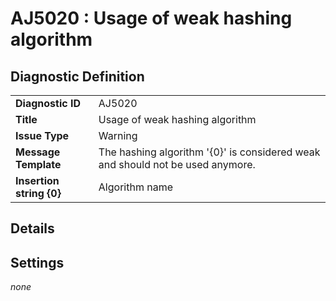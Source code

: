 # AJ5020 : Usage of weak hashing algorithm

## Diagnostic Definition

<table>
  <tr>
    <td class="header"><b>Diagnostic ID</b></td>
    <td>AJ5020</td>
  </tr>
  <tr>
    <td class="header"><b>Title</b></td>
    <td>Usage of weak hashing algorithm</td>
  </tr>
  <tr>
    <td class="header"><b>Issue Type</b></td>
    <td>Warning</td>
  </tr>
  <tr>
    <td class="header"><b>Message Template</b></td>
    <td>The hashing algorithm '{0}' is considered weak and should not be used anymore.</td>
  </tr>
    <tr>
    <td class="header"><b>Insertion string {0}</b></td>
    <td>Algorithm name</td>
  </tr>

</table>

## Details



## Settings

*none*

